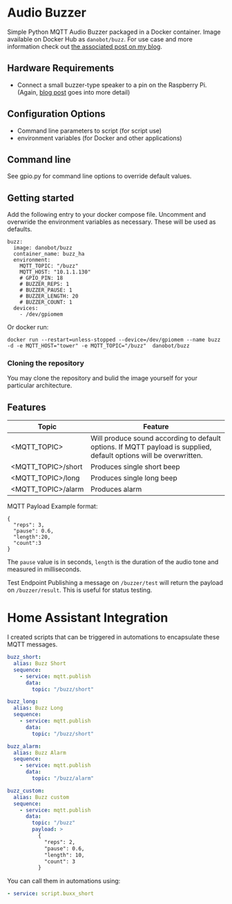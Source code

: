 # Audio Buzzer

Simple Python MQTT Audio Buzzer packaged in a Docker container. Image available on Docker Hub as `danobot/buzz`. For use case and more information check out [the associated post on my blog](https://danielha.tk/2018/07/24/python-docker-mqtt-audio-buzzer.html).

## Hardware Requirements
* Connect a small buzzer-type speaker to a pin on the Raspberry Pi. (Again, [blog post](https://danielha.tk/2018/07/24/python-docker-mqtt-audio-buzzer.html) goes into more detail)

## Configuration Options
* Command line parameters to script (for script use)
* environment variables (for Docker and other applications)

## Command line

See gpio.py for command line options to override default values.

## Getting started
Add the following entry to your docker compose file. Uncomment and overwride the environment variables as necessary. These will be used as defaults.

```
buzz:
  image: danobot/buzz
  container_name: buzz_ha
  environment:
    MQTT_TOPIC: "/buzz"
    MQTT_HOST: "10.1.1.130"
    # GPIO_PIN: 18
    # BUZZER_REPS: 1
    # BUZZER_PAUSE: 1
    # BUZZER_LENGTH: 20
    # BUZZER_COUNT: 1
  devices:
    - /dev/gpiomem
```

Or docker run:
```
docker run --restart=unless-stopped --device=/dev/gpiomem --name buzz -d -e MQTT_HOST="tower" -e MQTT_TOPIC="/buzz"  danobot/buzz
```
### Cloning the repository
You may clone the repository and bulid the image yourself for your particular architecture. 

## Features

|Topic|Feature|
|---|---|
|<MQTT_TOPIC>|Will produce sound according to default options. If MQTT payload is supplied, default options will be overwritten.|
|<MQTT_TOPIC>/short|Produces single short beep|
|<MQTT_TOPIC>/long|Produces single long beep|
|<MQTT_TOPIC>/alarm|Produces alarm|

MQTT Payload Example format:
```
{
  "reps": 3,
  "pause": 0.6,
  "length":20,
  "count":3
}
```

The `pause` value is in seconds, `length` is the duration of the audio tone and measured in milliseconds.

Test Endpoint
Publishing a message on `/buzzer/test` will return the payload on `/buzzer/result`. This is useful for status testing.
# Home Assistant Integration
I created scripts that can be triggered in automations to encapsulate these MQTT messages.

```yaml
buzz_short:
  alias: Buzz Short
  sequence:
    - service: mqtt.publish
      data:
        topic: "/buzz/short"

buzz_long:
  alias: Buzz Long
  sequence:
    - service: mqtt.publish
      data:
        topic: "/buzz/short"

buzz_alarm:
  alias: Buzz Alarm
  sequence:
    - service: mqtt.publish
      data:
        topic: "/buzz/alarm"

buzz_custom:
  alias: Buzz custom
  sequence:
    - service: mqtt.publish
      data:
        topic: "/buzz"
        payload: >
          {
            "reps": 2,
            "pause": 0.6,
            "length": 10,
            "count": 3
          }
```

You can call them in automations using:

```yaml
- service: script.buxx_short
```
